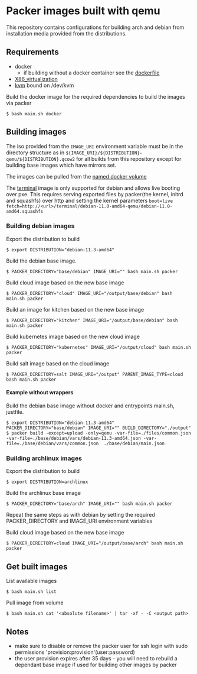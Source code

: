 # Packer images built with qemu

This repository contains configurations for building arch and debian from installation media provided from the distributions. 

## Requirements

* docker
  * if building without a docker container see the [dockerfile](Dockerfile)
* [X86_virtualization](https://en.wikipedia.org/wiki/X86_virtualization)
* [kvm](https://en.wikipedia.org/wiki/Kernel-based_Virtual_Machine) bound on /dev/kvm


Build the docker image for the required dependencies to build the images via packer

    $ bash main.sh docker


## Building images
The iso provided from the `IMAGE_URI` environment variable must be in the directory structure as in
`${IMAGE_URI}/${DISTRIBUTION}-qemu/${DISTRIBUTION}.qcow2` for all builds from this
repository except for building base images which have mirrors set.

The images can be pulled from the [named docker volume](#get-built-images)

The [terminal](./terminal/main.json) image is only supported for debian and
allows live booting over pxe. This requires serving exported files by
packer(the kernel, initrd and squashfs) over http and setting the kernel parameters 
`boot=live fetch=http://<url>/terminal/debian-11.0-amd64-qemu/debian-11.0-amd64.squashfs`


### Building debian images

Export the distribution to build 

    $ export DISTRIBUTION="debian-11.3-amd64"


Build the debian base image.

    $ PACKER_DIRECTORY="base/debian" IMAGE_URI="" bash main.sh packer


Build cloud image based on the new base image

    $ PACKER_DIRECTORY="cloud" IMAGE_URI="/output/base/debian" bash main.sh packer


Build an image for kitchen based on the new base image

    $ PACKER_DIRECTORY="kitchen" IMAGE_URI="/output/base/debian" bash main.sh packer


Build kubernetes image based on the new cloud image

    $ PACKER_DIRECTORY="kubernetes" IMAGE_URI="/output/cloud" bash main.sh packer


Build salt image based on the cloud image

    $ PACKER_DIRECTORY=salt IMAGE_URI="/output" PARENT_IMAGE_TYPE=cloud bash main.sh packer


#### Example without wrappers

Build the debian base image without docker and entrypoints main.sh, justfile.

    $ export DISTRIBUTION="debian-11.3-amd64" PACKER_DIRECTORY="base/debian" IMAGE_URI="" BUILD_DIRECTORY="./output"
    $ packer build -except=upload -only=qemu -var-file=./files/common.json -var-file=./base/debian/vars/debian-11.3-amd64.json -var-file=./base/debian/vars/common.json  ./base/debian/main.json


### Building archlinux images

Export the distribution to build 

    $ export DISTRIBUTION=archlinux


Build the archlinux base image

    $ PACKER_DIRECTORY="base/arch" IMAGE_URI="" bash main.sh packer


Repeat the same steps as with debian by setting the required PACKER_DIRECTORY and IMAGE_URI environment variables

Build cloud image based on the new base image

    $ PACKER_DIRECTORY=cloud IMAGE_URI="/output/base/arch" bash main.sh packer


## Get built images


List available images

    $ bash main.sh list


Pull image from volume

    $ bash main.sh cat '<absolute filename>' | tar -xf - -C <output path>


## Notes

* make sure to disable or remove the packer user for ssh login with sudo permissions 'provision:provision'(user:password)
* the user provision expires after 35 days - you will need to rebuild a dependant base image if used for building other images by packer
